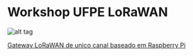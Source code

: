 # Workshop UFPE LoRaWAN

![alt tag](https://www.thethingsnetwork.org/docs/assets/images/architecture.png)

[Gateway LoRaWAN de unico canal baseado em Raspberry Pi](https://github.com/eron93br/lorawan/tree/master/rpi-gtw)

